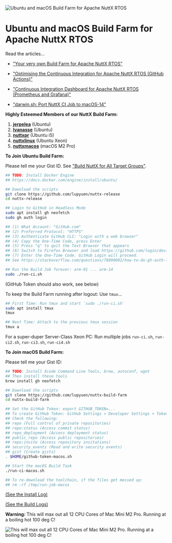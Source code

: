 ![Ubuntu and macOS Build Farm for Apache NuttX RTOS](https://lupyuen.github.io/images/ci3-title.jpg)

# Ubuntu and macOS Build Farm for Apache NuttX RTOS

Read the articles...

- ["Your very own Build Farm for Apache NuttX RTOS"](https://lupyuen.codeberg.page/articles/ci2.html)

- ["Optimising the Continuous Integration for Apache NuttX RTOS (GitHub Actions)"](https://lupyuen.codeberg.page/articles/ci3.html)

- ["Continuous Integration Dashboard for Apache NuttX RTOS (Prometheus and Grafana)"](https://lupyuen.github.io/articles/ci4)

- ["darwin.sh: Port NuttX CI Job to macOS-14"](https://github.com/apache/nuttx/pull/14691)

__Highly Esteemed Members of our NuttX Build Farm:__

1.  [__jerpelea__](https://gist.github.com/jerpelea)  (Ubuntu)
1.  [__lvanasse__](https://gist.github.com/lvanasse) (Ubuntu)
1.  [__nuttxpr__](https://gist.github.com/nuttxpr) (Ubuntu i5)
1.  [__nuttxlinux__](https://gist.github.com/nuttxlinux) (Ubuntu Xeon)
1.  [__nuttxmacos__](https://gist.github.com/nuttxmacos) (macOS M2 Pro)

__To Join Ubuntu Build Farm:__

Please tell me your Gist ID. See ["Build NuttX for All Target Groups"](https://lupyuen.codeberg.page/articles/ci2.html#build-nuttx-for-all-target-groups).

```bash
## TODO: Install Docker Engine
## https://docs.docker.com/engine/install/ubuntu/

## Download the scripts
git clone https://github.com/lupyuen/nuttx-release
cd nuttx-release

## Login to GitHub in Headless Mode
sudo apt install gh neofetch
sudo gh auth login

## (1) What Account: "GitHub.com"
## (2) Preferred Protocol: "HTTPS"
## (3) Authenticate GitHub CLI: "Login with a web browser"
## (4) Copy the One-Time Code, press Enter
## (5) Press "q" to quit the Text Browser that appears
## (6) Switch to Firefox Browser and load https://github.com/login/device
## (7) Enter the One-Time Code. GitHub Login will proceed.
## See https://stackoverflow.com/questions/78890002/how-to-do-gh-auth-login-when-run-in-headless-mode

## Run the Build Job forever: arm-01 ... arm-14
sudo ./run-ci.sh
```

(GitHub Token should also work, see below)

To keep the Build Farm running after logout: Use `tmux`...

```bash
## First Time: Run tmux and start `sudo ./run-ci.sh`
sudo apt install tmux
tmux

## Next Time: Attach to the previous tmux session
tmux a
```

For a super-duper Server-Class Xeon PC: Run multiple jobs `run-ci.sh`, `run-ci2.sh`, `run-ci3.sh`, `run-ci4.sh`

__To Join macOS Build Farm:__

Please tell me your Gist ID:

```bash
## TODO: Install Xcode Command Line Tools, brew, autoconf, wget
## Then install these tools
brew install gh neofetch

## Download the scripts
git clone https://github.com/lupyuen/nuttx-build-farm
cd nuttx-build-farm

## Set the GitHub Token: export GITHUB_TOKEN=...
## To create GitHub Token: GitHub Settings > Developer Settings > Tokens (Classic) > Generate New Token (Classic)
## Check the following:
## repo (Full control of private repositories)
## repo:status (Access commit status)
## repo_deployment (Access deployment status)
## public_repo (Access public repositories)
## repo:invite (Access repository invitations)
## security_events (Read and write security events)
## gist (Create gists)
. $HOME/github-token-macos.sh

## Start the macOS Build Task
./run-ci-macos.sh

## To re-download the toolchain, if the files get messed up:
## rm -rf /tmp/run-job-macos
```

[(See the Install Log)](https://gist.github.com/lupyuen/0603bbf9c6c6102c0446415602200f87)

[(See the Build Logs)](https://gist.github.com/nuttxmacos)

__Warning:__ This will max out all 12 CPU Cores of Mac Mini M2 Pro. Running at a boiling hot 100 deg C!

![This will max out all 12 CPU Cores of Mac Mini M2 Pro. Running at a boiling hot 100 deg C!](https://lupyuen.github.io/images/ci5-arm32.png)
